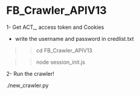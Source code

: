 # FB_Crawler_APIV13

1- Get ACT_, access token and Cookies

- write the username and password in credlist.txt 

>> cd FB_Crawler_APIV13

>> node session_init.js

2- Run the crawler!

./new_crawler.py

